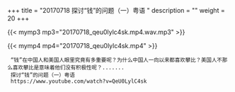 +++
title = "20170718  探讨“钱”的问题（一）粤语 "
description = ""
weight = 20
+++

{{< mymp3 mp3="20170718_qeu0lylc4sk.mp4.wav.mp3" >}}

{{< mymp4 mp4="20170718_qeu0lylc4sk.mp4" >}}

     “钱”在中国人和美国人眼里究竟有多重要呢？为什么中国人一向以来都喜欢攀比？美国人不那么喜欢攀比是意味着他们没有积极性呢？....... 
     探讨“钱”的问题（一）粤语 
     https://www.youtube.com/watch?v=QeU0LylC4sk 
